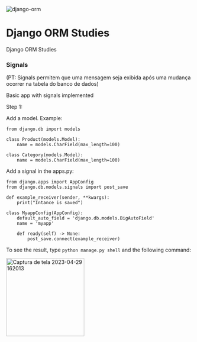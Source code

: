 ![django-orm](https://user-images.githubusercontent.com/63022500/235320076-f0400f8c-1dae-4740-89da-bbcbee89fc43.jpg)

# Django ORM Studies
Django ORM Studies

### Signals

(PT: Signals permitem que uma mensagem seja exibida após uma mudança ocorrer na tabela do banco de dados)

Basic app with signals implemented

Step 1:

Add a model. Example:
```
from django.db import models

class Product(models.Model):
    name = models.CharField(max_length=100)

class Category(models.Model):
    name = models.CharField(max_length=100)
```

Add a signal in the apps.py:

```
from django.apps import AppConfig
from django.db.models.signals import post_save

def example_receiver(sender, **kwargs):
    print("Intance is saved")

class MyappConfig(AppConfig):
    default_auto_field = 'django.db.models.BigAutoField'
    name = 'myapp'

    def ready(self) -> None:
        post_save.connect(example_receiver)

```

To see the result, type ```python manage.py shell``` and the following command:

<img width="211" alt="Captura de tela 2023-04-29 162013" src="https://user-images.githubusercontent.com/63022500/235320576-cadcd986-c6d7-4281-8657-60c3f3d9538a.png">

